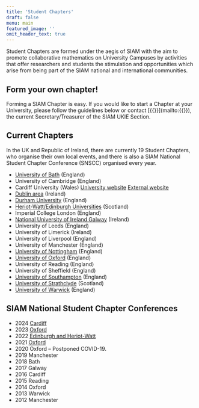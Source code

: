 ```yaml
---
title: 'Student Chapters'
draft: false
menu: main
featured_image: ''
omit_header_text: true
---
```


Student Chapters are formed under the aegis of SIAM with the aim to promote collaborative mathematics on University Campuses by activities that offer researchers and students the stimulation and opportunities which arise from being part of the SIAM national and international communities.


<!-- 
## See what they've been up to!

Here's a summary of some of the activities the Chapters have organized.

<footer>
<a href="chapters_activity.html" class="button icon fa-info-circle">Chapter activities</a>
</footer>
-->

## Form your own chapter!

Forming a SIAM Chapter is easy. If you would like to start a Chapter at your University, please follow the guidelines below or contact [{{<param thesecretary>}}](mailto:{{<param thesecretary_email>}}), the current Secretary/Treasurer of the SIAM UKIE Section.

## Current Chapters

In the UK and Republic of Ireland, there are currently 19 Student Chapters, who organise their own local events, and there is also a SIAM National Student Chapter Conference (SNSCC) organised every year.

+ [University of Bath](https://people.bath.ac.uk/sg968/SIAM.html) (England)
+ University of Cambridge (England)
+ Cardiff University (Wales)
[University website](https://www.cardiff.ac.uk/mathematics/about-us/siam-student-chapter)
[External website](https://siam-ima-cardiff.github.io/)
+ [Dublin area](https://sites.google.com/view/siam-ima-dublin/home?authuser=0) (Ireland)
+ [Durham University](https://scicomp.webspace.durham.ac.uk/siam-student-chapter/) (England)
+ [Heriot-Watt/Edinburgh Universities](https://siam-ima.maxwell.ac.uk/index) (Scotland)
+ Imperial College London (England)
+ [National University of Ireland Galway](http://www.maths.nuigalway.ie/SIAM-Galway/) (Ireland)
+ University of Leeds (England)
+ University of Limerick (Ireland)
+ University of Liverpool (England)
+ University of Manchester (England)
+ [University of Nottingham](https://nottingham-siam-ima.com/) (England)
+ [University of Oxford](https://people.maths.ox.ac.uk/siamsc/) (England)
+ University of Reading (England)
+ University of Sheffield (England)
+ [University of Southampton](https://www.southampton.ac.uk/siamsc/index.page) (England)
+ [University of Strathclyde](https://siamimastrathclydesc.wixsite.com/mysite) (Scotland)
+ [University of Warwick](https://warwick.ac.uk/fac/sci/maths/currentstudents/currentpostgraduates/siamstudentchapter/?calendarItem=) (England)


## SIAM National Student Chapter Conferences

+ 2024 [Cardiff](https://siam-ima-cardiff.github.io/conference/)
+ 2023 [Oxford](https://conference2023.oxfordsiam.com/en)
+ 2022 [Edinburgh and Heriot-Watt](https://siam-ima.maxwell.ac.uk/nscc22)
+ 2021 [Oxford](https://people.maths.ox.ac.uk/siamsc/con_home-21.html)
+ 2020 Oxford – Postponed COVID-19.
+ 2019 Manchester
+ 2018 Bath
+ 2017 Galway
+ 2016 Cardiff
+ 2015 Reading
+ 2014 Oxford
+ 2013 Warwick
+ 2012 Manchester
